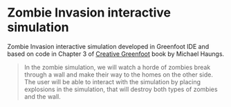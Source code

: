# Zombie Invasion interactive simulation
Zombie Invasion interactive simulation developed in Greenfoot IDE and based on code in Chapter 3 of [Creative Greenfoot](https://www.packtpub.com/hardware-and-creative/creative-greenfoot) book by Michael Haungs.

> In the zombie simulation, we will watch a horde of zombies break through a wall and make their way to the homes on the other side. The user will be able to interact with the simulation by placing explosions in the simulation, that will destroy both types of zombies and the wall.
